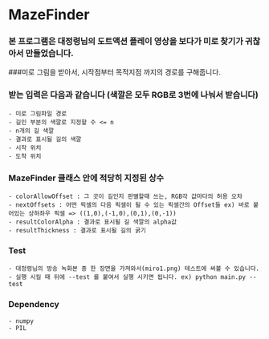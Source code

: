 # MazeFinder

### 본 프로그램은 대정령님의 도트액션 플레이 영상을 보다가 미로 찾기가 귀찮아서 만들었습니다.

###미로 그림을 받아서, 시작점부터 목적지점 까지의 경로를 구해줍니다.

### 받는 입력은 다음과 같습니다 (색깔은 모두 RGB로 3번에 나눠서 받습니다)
	- 미로 그림파일 경로
	- 길인 부분의 색깔로 지정할 수 <= n
	- n개의 길 색깔
	- 결과로 표시될 길의 색깔
	- 시작 위치
	- 도착 위치

### MazeFinder 클래스 안에 적당히 지정된 상수
	- colorAllowOffset : 그 곳이 길인지 판별할때 쓰는, RGB각 값마다의 허용 오차
	- nextOffsets : 어떤 픽셀의 다음 픽셀이 될 수 있는 픽셀간의 Offset들 ex) 바로 붙어있는 상하좌우 픽셀 => ((1,0),(-1,0),(0,1),(0,-1))
	- resultColorAlpha : 결과로 표시될 길 색깔의 alpha값
	- resultThickness : 결과로 표시될 길의 굵기

### Test
	- 대정령님의 방송 녹화본 중 한 장면을 가져와서(miro1.png) 테스트에 써볼 수 있습니다.
	- 실행 시킬 때 뒤에 --test 를 붙여서 실행 시키면 됩니다. ex) python main.py --test

### Dependency
	- numpy
	- PIL

